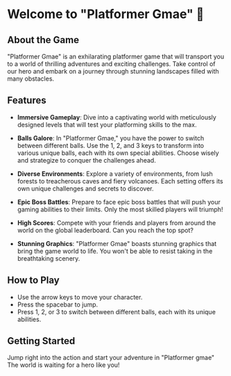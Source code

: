 # Welcome to "Platformer Gmae" 🌟
## About the Game

"Platformer Gmae" is an exhilarating platformer game that will transport you to a world of thrilling adventures and exciting challenges. Take control of our hero and embark on a journey through stunning landscapes filled with many obstacles.

## Features

- **Immersive Gameplay**: Dive into a captivating world with meticulously designed levels that will test your platforming skills to the max.

- **Balls Galore**: In "Platformer Gmae," you have the power to switch between different balls. Use the 1, 2, and 3 keys to transform into various unique balls, each with its own special abilities. Choose wisely and strategize to conquer the challenges ahead.

- **Diverse Environments**: Explore a variety of environments, from lush forests to treacherous caves and fiery volcanoes. Each setting offers its own unique challenges and secrets to discover.

- **Epic Boss Battles**: Prepare to face epic boss battles that will push your gaming abilities to their limits. Only the most skilled players will triumph!

- **High Scores**: Compete with your friends and players from around the world on the global leaderboard. Can you reach the top spot?

- **Stunning Graphics**: "Platformer Gmae" boasts stunning graphics that bring the game world to life. You won't be able to resist taking in the breathtaking scenery.

## How to Play

- Use the arrow keys to move your character.
- Press the spacebar to jump.
- Press 1, 2, or 3 to switch between different balls, each with its unique abilities.

## Getting Started

Jump right into the action and start your adventure in "Platformer gmae" The world is waiting for a hero like you!

